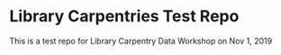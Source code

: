 # Library Carpentries Test Repo
This is a test repo for Library Carpentry Data Workshop on Nov 1, 2019
